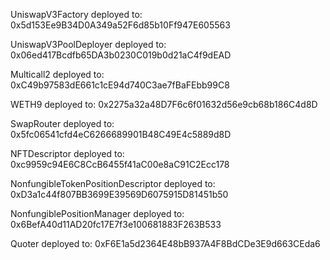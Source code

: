 UniswapV3Factory deployed to: 0x5d153Ee9B34D0A349a52F6d85b10Ff947E605563

UniswapV3PoolDeployer deployed to: 0x06ed417Bcdfb65DA3b0230C019b0d21aC4f9dEAD

Multicall2 deployed to: 0xC49b97583dE661c1cE94d740C3ae7fBaFEbb99C8

WETH9 deployed to: 0x2275a32a48D7F6c6f01632d56e9cb68b186C4d8D

SwapRouter deployed to: 0x5fc06541cfd4eC6266689901B48C49E4c5889d8D

NFTDescriptor deployed to: 0xc9959c94E6C8CcB6455f41aC00e8aC91C2Ecc178

NonfungibleTokenPositionDescriptor deployed to: 0xD3a1c44f807BB3699E39569D6075915D81451b50

NonfungiblePositionManager deployed to: 0x6BefA40d11AD20fc17E7f3e100681883F263B533

Quoter deployed to: 0xF6E1a5d2364E48bB937A4F8BdCDe3E9d663CEda6

